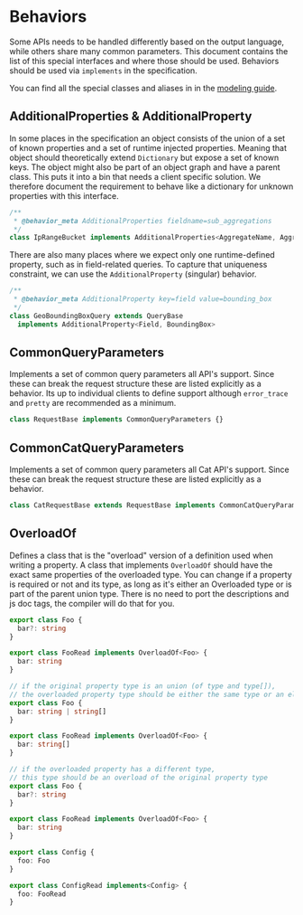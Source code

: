 # Behaviors

Some APIs needs to be handled differently based on the output language, while others share many common parameters.
This document contains the list of this special interfaces and where those should be used.
Behaviors should be used via `implements` in the specification.

You can find all the special classes and aliases in in the [modeling guide](./modeling-guide.md).

## AdditionalProperties & AdditionalProperty

In some places in the specification an object consists of the union of a set of known properties
and a set of runtime injected properties. Meaning that object should theoretically extend `Dictionary` but expose
a set of known keys. The object might also be part of an object graph and have a parent class.
This puts it into a bin that needs a client specific solution.
We therefore document the requirement to behave like a dictionary for unknown properties with this interface.

```ts
/**
 * @behavior_meta AdditionalProperties fieldname=sub_aggregations
 */
class IpRangeBucket implements AdditionalProperties<AggregateName, Aggregate> {}
```

There are also many places where we expect only one runtime-defined property, such as in field-related queries. To capture that uniqueness constraint, we can use the `AdditionalProperty` (singular) behavior.

```ts
/**
 * @behavior_meta AdditionalProperty key=field value=bounding_box
 */
class GeoBoundingBoxQuery extends QueryBase
  implements AdditionalProperty<Field, BoundingBox>
```

## CommonQueryParameters

Implements a set of common query parameters all API's support.
Since these can break the request structure these are listed explicitly as a behavior.
Its up to individual clients to define support although `error_trace` and `pretty` are
recommended as a minimum.

```ts
class RequestBase implements CommonQueryParameters {}
```

## CommonCatQueryParameters

Implements a set of common query parameters all Cat API's support.
Since these can break the request structure these are listed explicitly as a behavior.

```ts
class CatRequestBase extends RequestBase implements CommonCatQueryParameters {}
```

## OverloadOf

Defines a class that is the "overload" version of a definition used when writing a property.
A class that implements `OverloadOf` should have the exact same properties of the overloaded type.
You can change if a property is required or not and its type, as long as it's either an Overloaded type
or is part of the parent union type. There is no need to port the descriptions
and js doc tags, the compiler will do that for you.

```ts
export class Foo {
  bar?: string
}

export class FooRead implements OverloadOf<Foo> {
  bar: string
}
```

```ts
// if the original property type is an union (of type and type[]),
// the overloaded property type should be either the same type or an element of the union
export class Foo {
  bar: string | string[]
}

export class FooRead implements OverloadOf<Foo> {
  bar: string[]
}
```

```ts
// if the overloaded property has a different type,
// this type should be an overload of the original property type
export class Foo {
  bar?: string
}

export class FooRead implements OverloadOf<Foo> {
  bar: string
}

export class Config {
  foo: Foo
}

export class ConfigRead implements<Config> {
  foo: FooRead
}
```
